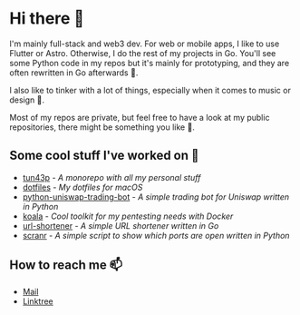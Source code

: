 # Hi there 👋

I'm mainly full-stack and web3 dev. For web or mobile apps, I like to use Flutter or Astro. Otherwise, I do the rest of my projects in Go. You'll see some Python code in my repos but it's mainly for prototyping, and they are often rewritten in Go afterwards 😬.

I also like to tinker with a lot of things, especially when it comes to music or
design 🎹.

Most of my repos are private, but feel free to have a look at my public repositories,
there might be something you like 👀.

## Some cool stuff I've worked on 🚀

- [tun43p](https://github.com/tun43p/tun43p) - _A monorepo with all my personal stuff_
- [dotfiles](https://github.com/tun43p/dotfiles) - _My dotfiles for macOS_
- [python-uniswap-trading-bot](https://github.com/tun43p/python-uniswap-trading-bot) - _A
  simple trading bot for Uniswap written in Python_
- [koala](https://github.com/tun43p/koala) - _Cool toolkit for my pentesting needs
  with Docker_
- [url-shortener](https://github.com/tun43p/url-shortener/tree/main) - _A simple
  URL shortener written in Go_
- [scranr](https://github.com/tun43p/scranr) - _A simple script to show which ports
  are open written in Python_

## How to reach me 📫

- [Mail](mailto:tech@tun43p.com)
- [Linktree](https://linktr.ee/tun43p)
